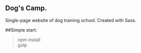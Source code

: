 ## Dog's Camp.

Single-page website of dog training school. Created with Sass.

##Simple start:

> npm install <br>
> gulp

 
